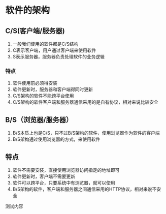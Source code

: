 # 软件的架构

## C/S(客户端/服务器)
1. 一般我们使用的软件都是C/S结构   
1. C表示客户端，用户通过客户端来使用软件   
1. S表示服务器，服务器负责处理软件的业务逻辑

### 特点   
1. 软件使用前必须得安装   
1. 软件更新时，服务器和客户端得同时更新   
1. C/S架构的软件不能跨平台使用   
1. C/S架构的软件客户端和服务器通信采用的是自有协议，相对来说比较安全

## B/S（浏览器/服务器）

1. B/S本质上也是C/S，只不过B/S架构的软件，使用浏览器作为软件的客户端   
1. B/S架构通过使用浏览器的方式，来使用软件

## 特点

1. 软件不需要安装，直接使用浏览器访问指定的地址即可   
1. 软件更新时，客户端不需要更新   
1. 软件可以跨平台，只要系统中有浏览器，就可以使用   
1. B/S架构的软件，客户端和服务器之间通信采用的HTTP协议，相对来说不安全

测试内容